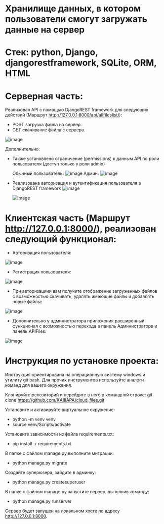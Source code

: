 # Хранилище данных, в котором пользователи смогут загружать данные на сервер

# Стек: python, Django, djangorestframework, SQLite, ORM, HTML

# Серверная часть:
  Реализован API c помощью DjangoREST framework для следующих действий (Маршрут http://127.0.0.1:8000/api/allfileslist/):
- POST загрузка файла на сервер.
- GET скачивание файла с сервера.

![image](https://github.com/user-attachments/assets/24449db7-bb56-4d5f-af84-3d7641fef731)

  Дополнительно:
- Также установлено ограничение (permissions) к данным API по роли пользователя (доступ только у роли admin)

  Обычный пользователь:
![image](https://github.com/user-attachments/assets/43e6bb01-ebcb-4829-b9b1-6948f87faf88)
  Админ:
![image](https://github.com/user-attachments/assets/8f33f2df-7602-4416-8c61-61e3faaffc81)
  
- Реализована авторизация и аутентификация пользователя в DjangoREST framework
![image](https://github.com/user-attachments/assets/f2fbfdb2-d1dc-4f01-8357-52a584acaa19)

  ![image](https://github.com/user-attachments/assets/22fe675b-03ae-45e1-ad21-cf720fa22bb1)

# Клиентская часть (Маршрут http://127.0.0.1:8000/), реализован следующий функционал:
- Авторизация пользователя:

![image](https://github.com/user-attachments/assets/9f1d682b-3f4f-4a3c-970a-5e4c72a76fbb)
 
- Регистрация пользователя:

![image](https://github.com/user-attachments/assets/a6b0aaeb-c6f7-4949-b9f6-1e87dc11d74c)
  
- При авторизациии вам получите отображение загруженных файлов с возможностью скачивать, удалять имеющие файлы и добавлять новые файлы:

![image](https://github.com/user-attachments/assets/48101541-5ce4-4c12-9620-af02a2e5c90f)

-  Дополнительно у администратора приложения расширенный функционал с возможностью перехода в панель Администратора и панель APIFiles:

![image](https://github.com/user-attachments/assets/e05ee5b8-2bae-471e-ab19-cd8458dcbfa4)

# Инструкция по установке проекта:

Инструкция ориентирована на операционную систему windows и утилиту git bash.
Для прочих инструментов используйте аналоги команд для вашего окружения.

Клонируйте репозиторий и перейдите в него в командной строке: git clone https://github.com/KAIIIAPA/cloud_files.git

Установите и активируйте виртуальное окружение: 
  - python -m venv venv
  - source venv/Scripts/activate

Установите зависимости из файла requirements.txt:
  - pip install -r requirements.txt
    
В папке с файлом manage.py выполните миграции:
  - python manage.py migrate

Создайте суперюзера, зайдите в админку:
  - python manage.py createsuperuser
    
В папке с файлом manage.py запустите сервер, выполнив команду:
  - python manage.py runserver

Сервер будет запущен на локальном хосте по адресу http://127.0.0.1:8000.
